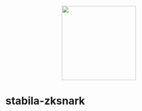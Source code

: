 <h1 align="center">
  <br>
  <img width="200" src="https://raw.githubusercontent.com/stabilaprotocol/wiki/master/images/Logo_Stabila_WhiteMetal.png">
  <br>
</h1>

# stabila-zksnark
